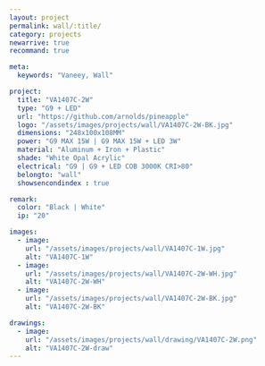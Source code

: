 ```yaml
---
layout: project
permalink: wall/:title/
category: projects
newarrive: true
recommand: true

meta:
  keywords: "Vaneey, Wall"

project:
  title: "VA1407C-2W"
  type: "G9 + LED"
  url: "https://github.com/arnolds/pineapple"
  logo: "/assets/images/projects/wall/VA1407C-2W-BK.jpg"
  dimensions: "248x100x108MM"
  power: "G9 MAX 15W | G9 MAX 15W + LED 3W"
  material: "Aluminum + Iron + Plastic"
  shade: "White Opal Acrylic"
  electrical: "G9 | G9 + LED COB 3000K CRI>80"
  belongto: "wall"
  showsencondindex : true

remark:
  color: "Black | White"
  ip: "20"

images:
  - image:
    url: "/assets/images/projects/wall/VA1407C-1W.jpg"
    alt: "VA1407C-1W"
  - image:
    url: "/assets/images/projects/wall/VA1407C-2W-WH.jpg"
    alt: "VA1407C-2W-WH"
  - image:
    url: "/assets/images/projects/wall/VA1407C-2W-BK.jpg"
    alt: "VA1407C-2W-BK"

drawings:
  - image:
    url: "/assets/images/projects/wall/drawing/VA1407C-2W.png"
    alt: "VA1407C-2W-draw"
---
```

